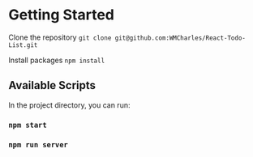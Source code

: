 # Getting Started

Clone the repository ```git clone git@github.com:WMCharles/React-Todo-List.git```

Install packages ```npm install```
## Available Scripts

In the project directory, you can run:

### `npm start`

### `npm run server`